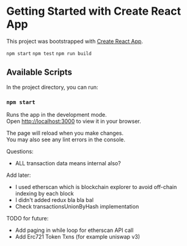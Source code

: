 # Getting Started with Create React App

This project was bootstrapped with [Create React App](https://github.com/facebook/create-react-app).

`npm start`
`npm test`
`npm run build`

## Available Scripts

In the project directory, you can run:

### `npm start`

Runs the app in the development mode.\
Open [http://localhost:3000](http://localhost:3000) to view it in your browser.

The page will reload when you make changes.\
You may also see any lint errors in the console.

Questions:
- ALL transaction data means internal also?

Add later:
- I used etherscan which is blockchain explorer to avoid off-chain indexing by each block
- I didn't added redux bla bla bal
- Check transactionsUnionByHash implementation

TODO for future:
- Add paging in while loop for etherscan API call
- Add Erc721 Token Txns (for example uniswap v3)
